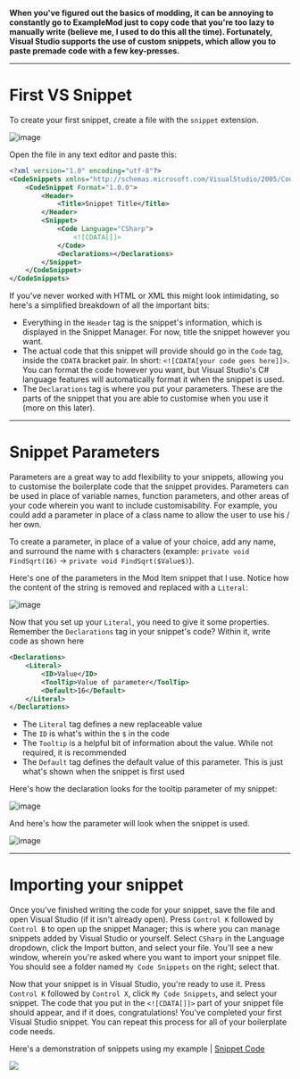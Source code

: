 **When you've figured out the basics of modding, it can be annoying to constantly go to ExampleMod just to copy code that you're too lazy to manually write (believe me, I used to do this all the time). Fortunately, Visual Studio supports the use of custom snippets, which allow you to paste premade code with a few key-presses.**

***

# First VS Snippet
To create your first snippet, create a file with the `snippet` extension.

![image](https://user-images.githubusercontent.com/68346263/156292238-8e6b0c53-d83f-4128-813c-adf346191dc7.png)

Open the file in any text editor and paste this:
```xml
<?xml version="1.0" encoding="utf-8"?>
<CodeSnippets xmlns="http://schemas.microsoft.com/VisualStudio/2005/CodeSnippet">
    <CodeSnippet Format="1.0.0">
        <Header>
            <Title>Snippet Title</Title>
        </Header>
        <Snippet>
            <Code Language="CSharp">
                <![CDATA[]]>
            </Code>
            <Declarations></Declarations>
        </Snippet>
    </CodeSnippet>
</CodeSnippets>
```

If you've never worked with HTML or XML this might look intimidating, so here's a simplified breakdown of all the important bits:
- Everything in the `Header` tag is the snippet's information, which is displayed in the Snippet Manager. For now, title the snippet however you want.
- The actual code that this snippet will provide should go in the `Code` tag, inside the `CDATA` bracket pair. In short: `<![CDATA[your code goes here]]>`. You can format the code however you want, but Visual Studio's C# language features will automatically format it when the snippet is used.
- The `Declarations` tag is where you put your parameters. These are the parts of the snippet that you are able to customise when you use it (more on this later).

***

# Snippet Parameters
Parameters are a great way to add flexibility to your snippets, allowing you to customise the boilerplate code that the snippet provides. Parameters can be used in place of variable names, function parameters, and other areas of your code wherein you want to include customisability. For example, you could add a parameter in place of a class name to allow the user to use his / her own.

To create a parameter, in place of a value of your choice, add any name, and surround the name with `$` characters (example: `private void FindSqrt(16)` → `private void FindSqrt($Value$)`).

Here's one of the parameters in the Mod Item snippet that I use. Notice how the content of the string is removed and replaced with a `Literal`:

![image](https://user-images.githubusercontent.com/68346263/156295293-0e317d1c-aecd-4924-a848-0fe9183c6874.png)

Now that you set up your `Literal`, you need to give it some properties. Remember the `Declarations` tag in your snippet's code? Within it, write code as shown here
```xml
<Declarations>
    <Literal>
        <ID>Value</ID>
        <ToolTip>Value of parameter</ToolTip>
        <Default>16</Default>
    </Literal>
</Declarations>
```

- The `Literal` tag defines a new replaceable value
- The `ID` is what's within the `$` in the code
- The `Tooltip` is a helpful bit of information about the value. While not required, it is recommended
- The `Default` tag defines the default value of this parameter. This is just what's shown when the snippet is first used

Here's how the declaration looks for the tooltip parameter of my snippet:

![image](https://user-images.githubusercontent.com/68346263/156295774-0ba8ce9f-9fca-469c-9de3-99ee9f327e46.png)

And here's how the parameter will look when the snippet is used.

![image](https://user-images.githubusercontent.com/68346263/156295840-03f66ffb-d586-41a6-b19e-25e7bef3436d.png)

***

# Importing your snippet

Once you've finished writing the code for your snippet, save the file and open Visual Studio (if it isn't already open). Press `Control K` followed by `Control B` to open up the snippet Manager; this is where you can manage snippets added by Visual Studio or yourself. Select `CSharp` in the Language dropdown, click the Import button, and select your file. You'll see a new window, wherein you're asked where you want to import your snippet file. You should see a folder named `My Code Snippets` on the right; select that.

Now that your snippet is in Visual Studio, you're ready to use it. Press `Control K` followed by `Control X`, click `My Code Snippets`, and select your snippet. The code that you put in the `<![CDATA[]]>` part of your snippet file should appear, and if it does, congratulations! You've completed your first Visual Studio snippet. You can repeat this process for all of your boilerplate code needs.

Here's a demonstration of snippets using my example | [Snippet Code](https://gist.github.com/JustReq/8c09aa22768f958333d15a089529d465)

![](https://cdn.discordapp.com/attachments/886315368027676702/948421370331689030/SnippetsShowcase.gif?size=4096)